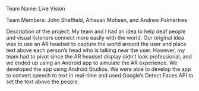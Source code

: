 Team Name: Live Vision

Team Members: John Sheffield, Alhasan Mohsen, and Andrew Palmertree

Description of the project: 
My team and I had an idea to help deaf people and visual listeners connect more easily with the world. 
Our original idea was to use an AR headset to capture the world around the user and place text above each person’s head who is talking near the user. 
However, my team had to pivot since the AR headset display didn’t look professional, and we ended up using an Android app to simulate the AR experience. 
We developed the app using Android Studios. We were able to develop the app to convert speech to text in real-time and used Google’s Detect Faces API to set the text above the people.
